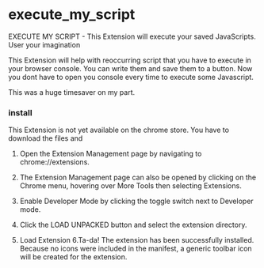 # execute_my_script
EXECUTE MY SCRIPT - This Extension will execute your saved JavaScripts. User your imagination

This Extension will help with reoccurring script that you have to execute in your browser console. 
You can write them and save them to a button. Now you dont have to open you console every time to execute some Javascript.

This was a huge timesaver on my part. 

### install
This Extension is not yet available on the chrome store. You have to download the files and 

1. Open the Extension Management page by navigating to chrome://extensions.
2. The Extension Management page can also be opened by clicking on the Chrome menu, hovering over More Tools then selecting Extensions.

3. Enable Developer Mode by clicking the toggle switch next to Developer mode.
4. Click the LOAD UNPACKED button and select the extension directory.
5. Load Extension
6.Ta-da! The extension has been successfully installed. Because no icons were included in the manifest, a generic toolbar icon will be created for the extension.
